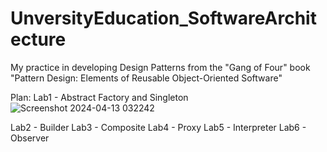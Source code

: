 # UnversityEducation_SoftwareArchitecture

My practice in developing Design Patterns from the "Gang of Four" book "Pattern Design: Elements of Reusable Object-Oriented Software" 

Plan: 
Lab1 - Abstract Factory and Singleton 
![Screenshot 2024-04-13 032242](https://github.com/Therad445/University_DesignPatterns/assets/59477654/9c7bfd1f-67af-4ba4-9005-487981c96a1b)

Lab2 - Builder
Lab3 - Composite
Lab4 - Proxy
Lab5 - Interpreter
Lab6 - Observer
